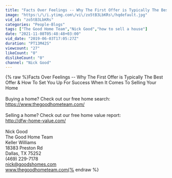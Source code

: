 ```yaml
---
title: "Facts Over Feelings -- Why The First Offer is Typically The Best Offer When Selling Your Home"
image: "https:\/\/i.ytimg.com\/vi\/zo5tB3LbKRs\/hqdefault.jpg"
vid_id: "zo5tB3LbKRs"
categories: "People-Blogs"
tags: ["The Good Home Team","Nick Good","how to sell a house"]
date: "2021-11-08T05:48:48+03:00"
vid_date: "2019-06-03T17:05:27Z"
duration: "PT13M42S"
viewcount: "27"
likeCount: "0"
dislikeCount: "0"
channel: "Nick Good"
---
```

{% raw %}Facts Over Feelings -- Why The First Offer is Typically The Best Offer &amp; How To Set You Up For Success When It Comes To Selling Your Home<br /><br />Buying a home? Check out our free home search:<br /><a rel="nofollow" target="blank" href="https://www.thegoodhometeam.com/">https://www.thegoodhometeam.com/</a><br /><br />Selling a home? Check out our free home value report:<br /><a rel="nofollow" target="blank" href="http://dfw-home-value.com/">http://dfw-home-value.com/</a><br /><br />Nick Good <br />The Good Home Team <br />Keller Williams <br />18383 Preston Rd <br />Dallas, TX 75252<br />(469) 229-7178 <br />nick@goodshomes.com <br />www.thegoodhometeam.com{% endraw %}
